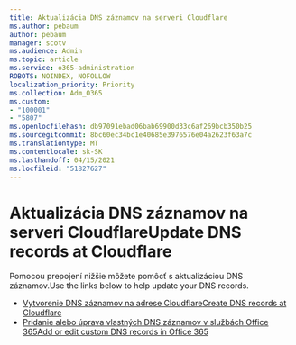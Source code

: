 ```yaml
---
title: Aktualizácia DNS záznamov na serveri Cloudflare
ms.author: pebaum
author: pebaum
manager: scotv
ms.audience: Admin
ms.topic: article
ms.service: o365-administration
ROBOTS: NOINDEX, NOFOLLOW
localization_priority: Priority
ms.collection: Adm_O365
ms.custom:
- "100001"
- "5807"
ms.openlocfilehash: db97091ebad06bab69900d33c6af269bcb350b25
ms.sourcegitcommit: 8bc60ec34bc1e40685e3976576e04a2623f63a7c
ms.translationtype: MT
ms.contentlocale: sk-SK
ms.lasthandoff: 04/15/2021
ms.locfileid: "51827627"
---
```

# <a name="update-dns-records-at-cloudflare"></a><span data-ttu-id="e0eba-102">Aktualizácia DNS záznamov na serveri Cloudflare</span><span class="sxs-lookup"><span data-stu-id="e0eba-102">Update DNS records at Cloudflare</span></span>

<span data-ttu-id="e0eba-103">Pomocou prepojení nižšie môžete pomôcť s aktualizáciou DNS záznamov.</span><span class="sxs-lookup"><span data-stu-id="e0eba-103">Use the links below to help update your DNS records.</span></span>

- [<span data-ttu-id="e0eba-104">Vytvorenie DNS záznamov na adrese Cloudflare</span><span class="sxs-lookup"><span data-stu-id="e0eba-104">Create DNS records at Cloudflare</span></span>](https://docs.microsoft.com/microsoft-365/admin/dns/create-dns-records-at-cloudflare?view=o365-worldwide)
- [<span data-ttu-id="e0eba-105">Pridanie alebo úprava vlastných DNS záznamov v službách Office 365</span><span class="sxs-lookup"><span data-stu-id="e0eba-105">Add or edit custom DNS records in Office 365</span></span>](https://docs.microsoft.com/microsoft-365/admin/setup/add-domain#add-or-edit-custom-dns-records)